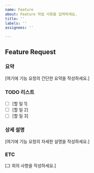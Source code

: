 ```yaml
---
name: Feature
about: Feature 작업 사항을 입력하세요.
title: ''
labels: ''
assignees: ''

---
```


## Feature Request

### 요약
[여기에 기능 요청의 간단한 요약을 작성하세요.]

### TODO 리스트
- [ ] [할 일 1]
- [ ] [할 일 2]
- [ ] [할 일 3]

### 상세 설명
[여기에 기능 요청의 자세한 설명을 작성하세요.]

### ETC
[그 외의 사항을 작성하세요.]
